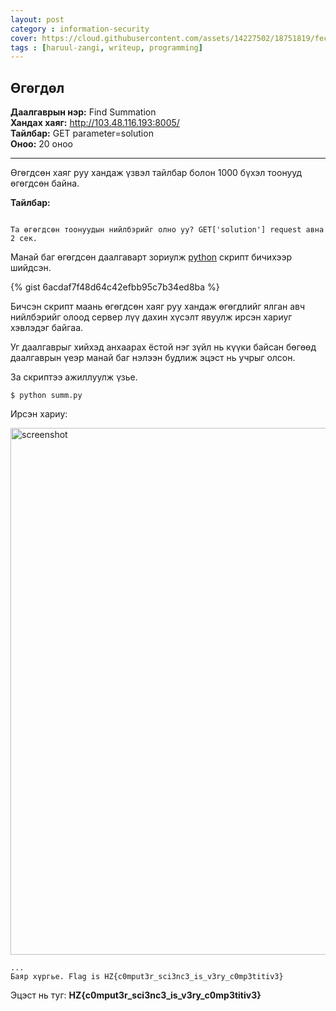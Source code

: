```yaml
---
layout: post
category : information-security
cover: https://cloud.githubusercontent.com/assets/14227502/18751819/fec293e8-8112-11e6-9bc9-51bb0ad9e48e.jpg
tags : [haruul-zangi, writeup, programming]
---
```

## Өгөгдөл
**Даалгаврын нэр:** Find Summation <br/>
**Хандах хаяг:** http://103.48.116.193:8005/ <br/>
**Тайлбар:**  GET parameter=solution<br/>
**Оноо:** 20 оноо <br/>

---
Өгөгдсөн хаяг руу хандаж үзвэл тайлбар болон 1000 бүхэл тоонууд өгөгдсөн байна.

**Тайлбар:**

```

Та өгөгдсөн тоонуудын нийлбэрийг олно уу? GET['solution'] request авна 2 сек.

```
Манай баг өгөгдсөн даалгаварт зориулж [python](https://www.python.org) скрипт бичихээр шийдсэн.

{% gist 6acdaf7f48d64c42efbb95c7b34ed8ba %}

Бичсэн скрипт маань өгөгдсөн хаяг руу хандаж өгөгдлийг ялган авч нийлбэрийг олоод сервер лүү дахин хүсэлт явуулж ирсэн хариуг хэвлэдэг байгаа.

Уг даалгаврыг хийхэд анхаарах ёстой нэг зүйл нь күүки байсан бөгөөд даалгаврын үеэр манай баг нэлээн будлиж эцэст нь учрыг олсон.

За скриптээ ажиллуулж үзье.

```
$ python summ.py
```

Ирсэн хариу:

<img width="843" alt="screenshot" src="https://cloud.githubusercontent.com/assets/14227502/18751846/1b273804-8113-11e6-8062-9d3cd6bf1073.png">

```
...
Баяр хүргье. Flag is HZ{c0mput3r_sci3nc3_is_v3ry_c0mp3titiv3}
```

Эцэст нь туг: **HZ{c0mput3r_sci3nc3_is_v3ry_c0mp3titiv3}**